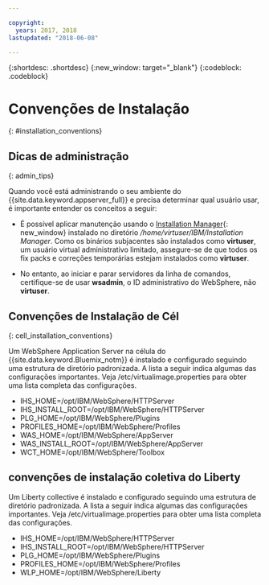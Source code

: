 ```yaml
---

copyright:
  years: 2017, 2018
lastupdated: "2018-06-08"

---
```


{:shortdesc: .shortdesc}
{:new_window: target="_blank"}
{:codeblock: .codeblock}

# Convenções de Instalação
{: #installation_conventions}

## Dicas de administração
{: admin_tips}

Quando você está administrando o seu ambiente do {{site.data.keyword.appserver_full}} e precisa determinar qual usuário usar, é importante entender os conceitos a seguir:

 * É possível aplicar manutenção usando o [Installation Manager](http://www.ibm.com/support/knowledgecenter/SSDV2W_1.8.3/com.ibm.cic.agent.ui.doc/helpindex_imic.html){: new_window} instalado no
diretório */home/virtuser/IBM/Installation Manager*. Como os binários subjacentes são instalados como **virtuser**, um usuário virtual administrativo limitado, assegure-se de que todos os fix packs e correções temporárias estejam instalados como **virtuser**.

 * No entanto, ao iniciar e parar servidores da linha de comandos, certifique-se de usar **wsadmin**, o ID administrativo do WebSphere, não **virtuser**.

## Convenções de Instalação de Cél
{: cell_installation_conventions}

Um WebSphere Application Server na célula do {{site.data.keyword.Bluemix_notm}} é instalado e configurado seguindo uma estrutura de diretório padronizada. A lista a seguir indica algumas das configurações importantes.  Veja /etc/virtualimage.properties para obter uma lista completa das configurações.

* IHS_HOME=/opt/IBM/WebSphere/HTTPServer
* IHS_INSTALL_ROOT=/opt/IBM/WebSphere/HTTPServer
* PLG_HOME=/opt/IBM/WebSphere/Plugins
* PROFILES_HOME=/opt/IBM/WebSphere/Profiles
* WAS_HOME=/opt/IBM/WebSphere/AppServer
* WAS_INSTALL_ROOT=/opt/IBM/WebSphere/AppServer
* WCT_HOME=/opt/IBM/WebSphere/Toolbox

## convenções de instalação coletiva do Liberty

Um Liberty collective é instalado e configurado seguindo uma estrutura de diretório padronizada. A lista a seguir indica algumas das configurações importantes.  Veja /etc/virtualimage.properties para obter uma lista completa das configurações.

* IHS_HOME=/opt/IBM/WebSphere/HTTPServer
* IHS_INSTALL_ROOT=/opt/IBM/WebSphere/HTTPServer
* PLG_HOME=/opt/IBM/WebSphere/Plugins
* PROFILES_HOME=/opt/IBM/WebSphere/Profiles
* WLP_HOME=/opt/IBM/WebSphere/Liberty

